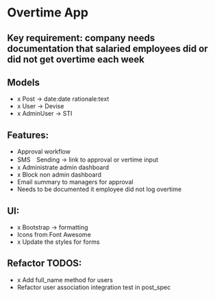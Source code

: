 # Overtime App

## Key requirement: company needs documentation that salaried employees did or did not get overtime each week

## Models
- x Post -> date:date rationale:text
- x User -> Devise
- x AdminUser -> STI

## Features:
- Approval workflow
- SMS　Sending -> link to approval or vertime input
- x Administrate admin dashboard
- x Block non admin dashboard
- Email summary to managers for approval
- Needs to be documented it employee did not log overtime

## UI:
- x Bootstrap -> formatting
- Icons from Font Awesome
- x Update the styles for forms

## Refactor TODOS:
- x Add full_name method for users
- Refactor user association integration test in post_spec
